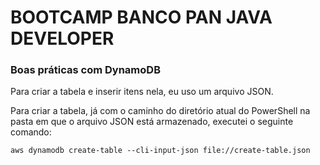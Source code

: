 <h1>BOOTCAMP BANCO PAN JAVA DEVELOPER</h1>

<h3>Boas práticas com DynamoDB</h3>

<p>Para criar a tabela e inserir itens nela, eu uso um arquivo JSON.</p>

<p>Para criar a tabela, já com o caminho do diretório atual do PowerShell na pasta em que o arquivo JSON está armazenado, executei o seguinte comando:</p>
<code>aws dynamodb create-table --cli-input-json file://create-table.json</code>